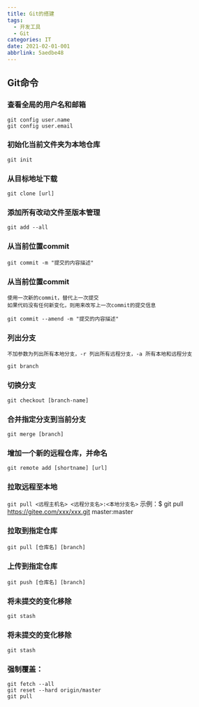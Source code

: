 ```yaml
---
title: Git的搭建
tags:
  - 开发工具
  - Git
categories: IT
date: 2021-02-01-001
abbrlink: 5aedbe48
---
```

## Git命令
### 查看全局的用户名和邮箱
```
git config user.name
git config user.email
```
<!--more-->
### 初始化当前文件夹为本地仓库
`git init` 

### 从目标地址下载
`git clone [url]`

###  添加所有改动文件至版本管理
`git add --all`

###  从当前位置commit
`git commit -m "提交的内容描述" `

###  从当前位置commit
    使用一次新的commit，替代上一次提交
    如果代码没有任何新变化，则用来改写上一次commit的提交信息
`git commit --amend -m "提交的内容描述" `

###  列出分支
    不加参数为列出所有本地分支，-r 列出所有远程分支，-a 所有本地和远程分支
`git branch`

###  切换分支
`git checkout [branch-name]`

###  合并指定分支到当前分支
`git merge [branch]`

###  增加一个新的远程仓库，并命名
`git remote add [shortname] [url]`

###  拉取远程至本地
`git pull <远程主机名> <远程分支名>:<本地分支名>`
    示例：$ git pull https://gitee.com/xxx/xxx.git master:master

###  拉取到指定仓库
`git pull [仓库名] [branch]`

###  上传到指定仓库
`git push [仓库名] [branch]`

###  将未提交的变化移除
`git stash`

###  将未提交的变化移除
`git stash`

### 强制覆盖：
```
git fetch --all
git reset --hard origin/master
git pull
```